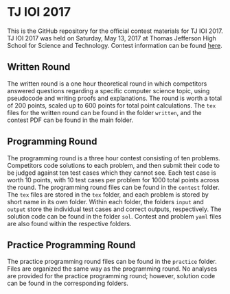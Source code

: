# TJ IOI 2017

This is the GitHub repository for the official contest materials for TJ IOI 2017.  TJ IOI 2017 was held on Saturday, May 13, 2017 at Thomas Jefferson High School for Science and Technology.  Contest information can be found [here](https://activities.tjhsst.edu/tjioi/).

## Written Round

The written round is a one hour theoretical round in which competitors answered questions regarding a specific computer science topic, using pseudocode and writing proofs and explanations.  The round is worth a total of 200 points, scaled up to 600 points for total point calculations.  The `tex` files for the written round can be found in the folder `written`, and the contest PDF can be found in the main folder.

## Programming Round

The programming round is a three hour contest consisting of ten problems.  Competitors code solutions to each problem, and then submit their code to be judged against ten test cases which they cannot see.  Each test case is worth 10 points, with 10 test cases per problem for 1000 total points across the round.  The programming round files can be found in the `contest` folder.  The `tex` files are stored in the `tex` folder, and each problem is stored by short name in its own folder.  Within each folder, the folders `input` and `output` store the individual test cases and correct outputs, respectively.  The solution code can be found in the folder `sol`.  Contest and problem `yaml` files are also found within the respective folders.

## Practice Programming Round

The practice programming round files can be found in the `practice` folder.  Files are organized the same way as the programming round.  No analyses are provided for the practice programming round; however, solution code can be found in the corresponding folders.
